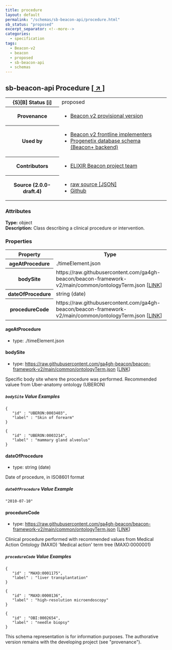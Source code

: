 ```yaml
---
title: procedure
layout: default
permalink: "/schemas/sb-beacon-api/procedure.html"
sb_status: "proposed"
excerpt_separator: <!--more-->
categories:
  - specification
tags:
  - Beacon-v2
  - beacon
  - proposed
  - sb-beacon-api
  - schemas
---
```


<div id="schema-header-title">
  <h2><span id="schema-header-title-project">sb-beacon-api</span> Procedure <a href="https://github.com/ga4gh-schemablocks/sb-beacon-api" target="_BLANK">[ &nearr; ]</a></h2>
</div>

<table id="schema-header-table">
<tr>
<th>{S}[B] Status <a href="https://schemablocks.org/about/sb-status-levels.html">[i]</a></th>
<td><div id="schema-header-status">proposed</div></td>
</tr>
<tr><th>Provenance</th><td><ul>
<li><a href="https://github.com/ga4gh-beacon/">Beacon v2 provisional version</a></li>
</ul></td></tr>
<tr><th>Used by</th><td><ul>
<li><a href="https://ga4gh-approval-service-registry.ega-archive.org">Beacon v2 frontline implementers</a></li>
<li><a href="https://docs.progenetix.org/beaconplus/">Progenetix database schema (Beacon+ backend)</a></li>
</ul></td></tr>


<!--more-->
<tr><th>Contributors</th><td><ul>
<li><a href="https://beacon-project.io/categories/people.html">ELIXIR Beacon project team</a></li>
</ul></td></tr>
<tr><th>Source (2.0.0-draft.4)</th><td><ul>
<li><a href="current/procedure.json" target="_BLANK">raw source [JSON]</a></li>
<li><a href="https://github.com/ga4gh-schemablocks/sb-beacon-api/blob/master//procedure.yaml" target="_BLANK">Github</a></li>
</ul></td></tr>
</table>

<div id="schema-attributes-title"><h3>Attributes</h3></div>

  
__Type:__ object  
__Description:__ Class describing a clinical procedure or intervention.
### Properties

<table id="schema-properties-table">
<tr><th>Property</th><th>Type</th></tr>
<tr><th>ageAtProcedure</th><td>./timeElement.json</td></tr>
<tr><th>bodySite</th><td>https://raw.githubusercontent.com/ga4gh-beacon/beacon-framework-v2/main/common/ontologyTerm.json [<a href="https://raw.githubusercontent.com/ga4gh-beacon/beacon-framework-v2/main/common/ontologyTerm.json">LINK</a>]</td></tr>
<tr><th>dateOfProcedure</th><td>string (date)</td></tr>
<tr><th>procedureCode</th><td>https://raw.githubusercontent.com/ga4gh-beacon/beacon-framework-v2/main/common/ontologyTerm.json [<a href="https://raw.githubusercontent.com/ga4gh-beacon/beacon-framework-v2/main/common/ontologyTerm.json">LINK</a>]</td></tr>
</table>


#### ageAtProcedure

* type: ./timeElement.json




#### bodySite

* type: https://raw.githubusercontent.com/ga4gh-beacon/beacon-framework-v2/main/common/ontologyTerm.json [<a href="https://raw.githubusercontent.com/ga4gh-beacon/beacon-framework-v2/main/common/ontologyTerm.json">LINK</a>]

Specific body site where the procedure was performed. Recommended valuee from Uber-anatomy ontology (UBERON)

##### `bodySite` Value Examples  

```
{
   "id" : "UBERON:0003403",
   "label" : "Skin of forearm"
}
```
```
{
   "id" : "UBERON:0003214",
   "label" : "mammary gland alveolus"
}
```

#### dateOfProcedure

* type: string (date)

Date of procedure, in ISO8601 format

##### `dateOfProcedure` Value Example  

```
"2010-07-10"
```

#### procedureCode

* type: https://raw.githubusercontent.com/ga4gh-beacon/beacon-framework-v2/main/common/ontologyTerm.json [<a href="https://raw.githubusercontent.com/ga4gh-beacon/beacon-framework-v2/main/common/ontologyTerm.json">LINK</a>]

Clinical procedure performed with recommended values from Medical Action Ontology (MAXO) 'Medical action' term tree (MAXO:0000001)

##### `procedureCode` Value Examples  

```
{
   "id" : "MAXO:0001175",
   "label" : "liver transplantation"
}
```
```
{
   "id" : "MAXO:0000136",
   "label" : "high-resolution microendoscopy"
}
```
```
{
   "id" : "OBI:0002654",
   "label" : "needle biopsy"
}
```
<div id="schema-footer"> This schema representation is for information purposes. The authorative  version remains with the developing project (see "provenance"). </div>


